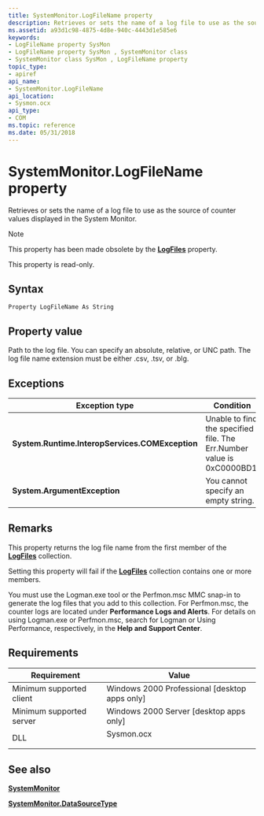 ```yaml
---
title: SystemMonitor.LogFileName property
description: Retrieves or sets the name of a log file to use as the source of counter values displayed in the System Monitor.
ms.assetid: a93d1c98-4875-4d8e-940c-4443d1e585e6
keywords:
- LogFileName property SysMon
- LogFileName property SysMon , SystemMonitor class
- SystemMonitor class SysMon , LogFileName property
topic_type:
- apiref
api_name:
- SystemMonitor.LogFileName
api_location:
- Sysmon.ocx
api_type:
- COM
ms.topic: reference
ms.date: 05/31/2018
---
```


# SystemMonitor.LogFileName property

Retrieves or sets the name of a log file to use as the source of counter values displayed in the System Monitor.

> [!Note]  
> This property has been made obsolete by the [**LogFiles**](systemmonitor-logfiles.md) property.

 

This property is read-only.

## Syntax


```VB
Property LogFileName As String
```



## Property value

Path to the log file. You can specify an absolute, relative, or UNC path. The log file name extension must be either .csv, .tsv, or .blg.

## Exceptions



| Exception type                                  | Condition                                                              |
|-------------------------------------------------|------------------------------------------------------------------------|
| **System.Runtime.InteropServices.COMException** | Unable to find the specified file. The Err.Number value is 0xC0000BD1. |
| **System.ArgumentException**                    | You cannot specify an empty string.                                    |



 

## Remarks

This property returns the log file name from the first member of the [**LogFiles**](systemmonitor-logfiles.md) collection.

Setting this property will fail if the [**LogFiles**](systemmonitor-logfiles.md) collection contains one or more members.

You must use the Logman.exe tool or the Perfmon.msc MMC snap-in to generate the log files that you add to this collection. For Perfmon.msc, the counter logs are located under **Performance Logs and Alerts**. For details on using Logman.exe or Perfmon.msc, search for Logman or Using Performance, respectively, in the **Help and Support Center**.

## Requirements



| Requirement | Value |
|-------------------------------------|---------------------------------------------------------------------------------------|
| Minimum supported client<br/> | Windows 2000 Professional \[desktop apps only\]<br/>                            |
| Minimum supported server<br/> | Windows 2000 Server \[desktop apps only\]<br/>                                  |
| DLL<br/>                      | <dl> <dt>Sysmon.ocx</dt> </dl> |



## See also

<dl> <dt>

[**SystemMonitor**](systemmonitor.md)
</dt> <dt>

[**SystemMonitor.DataSourceType**](systemmonitor-datasourcetype.md)
</dt> </dl>

 

 





